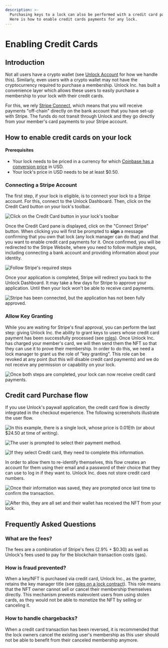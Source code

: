 ```yaml
---
description: >-
  Purchasing keys to a lock can also be performed with a credit card payment.
  Here is how to enable credit cards payments for any lock.
---
```


# Enabling Credit Cards

## Introduction

Not all users have a crypto wallet (see [Unlock Account](unlock-accounts.md) for how we handle this). Similarly, even users with a crypto wallet may not have the cryptocurrency required to purchase a membership. Unlock Inc. has built a convenience layer which allows these users to easily purchase a membership to your lock with their credit cards.

For this, we rely [Stripe Connect](https://stripe.com/connect), which means that you will receive payments "off-chain" directly on the bank account that you have set-up with Stripe. The funds do not transit through Unlock and they go directly from your member's card payments to your Stripe account.

## How to enable credit cards on your lock

#### Prerequisites

* Your lock needs to be priced in a currency for which [Coinbase has a conversion price](https://developers.coinbase.com/api/v2#show-a-payment-method) in USD.
* Your lock's price in USD needs to be at least $0.50.

### Connecting a Stripe Account

The first step, if your lock is eligible, is to connect your lock to a Stripe account. For this, connect to the Unlock Dashboard. Then, click on the Credit Card button on your lock's toolbar.

![Click on the Credit Card button in your lock's toolbar](<../.gitbook/assets/image (14).png>)

Once the Credit Card pane is displayed, click on the "Connect Stripe" button. When clicking you will first be prompted to **sign** a message confirming that you own that lock (any lock manager can do that) and that you want to enable credit card payments for it. Once confirmed, you will be redirected to the Stripe Website, where you need to follow multiple steps, including connecting a bank account and providing information about your identity.

![Follow Stripe's required steps](<../.gitbook/assets/image (21).png>)

Once your application is completed, Stripe will redirect you back to the Unlock Dashboard. It may take a few days for Stripe to approve your application. Until then your lock won't be able to receive card payments.

![Stripe has been connected, but the application has not been fully approved.](../.gitbook/assets/image19.png)

### Allow Key Granting

While you are waiting for Stripe's final approval, you can perform the last step: giving Unlock Inc. the ability to grant keys to users whose credit card payment has been successfully processed (see [roles](https://docs.unlock-protocol.com/developers/smart-contracts/lock-api/access-control)). Once Unlock Inc. has charged your member's card, we will then send them the NFT so that they can use it to prove their membership. In order to do this, we need a lock manager to grant us the role of "key granting". This role can be revoked at any point (but this will disable credit card payments) and we do not receive any permission or capability on your lock.

![Once both steps are completed, your lock can now receive credit card payments.](<../.gitbook/assets/image (17).png>)

## Credit card Purchase flow

If you use Unlock's paywall application, the credit card flow is directly integrated in the checkout experience. The following screenshots illustrate the user flow.

![In this example, there is a single lock, whose price is 0.01Eth (or about $24.50 at time of writing).](<../.gitbook/assets/image (10).png>)

![The user is prompted to select their payment method.](<../.gitbook/assets/image (22).png>)

![If they select Credit card, they need to complete this information.](<../.gitbook/assets/image (12).png>)

In order to allow them to re-identify themselves, this flow creates an account for them using their email and a password of their choice that they can use to log in if they want to. Unlock Inc. does not store credit card numbers.

![Once their information was saved, they are prompted once last time to confirm the transaction.](<../.gitbook/assets/image (20).png>)

![After this, they are all set and their wallet has received the NFT from your lock.](<../.gitbook/assets/image (8).png>)

## Frequently Asked Questions

### What are the fees?

The fees are a combination of Stripe's fees (2.9% + $0.30) as well as Unlock's fees used to pay for the blockchain transaction costs (gas).

### How is fraud prevented?

When a key/NFT is purchased via credit card, Unlock Inc., as the granter, retains the key manager title (see [roles on a lock contract](https://docs.unlock-protocol.com/developers/smart-contracts/lock-api/access-control)). This role means that the NFT owner cannot sell or cancel their membership themselves directly. This mechanism prevents malevolent users from using stolen cards, as they would not be able to monetize the NFT by selling or canceling it.

### How to handle chargebacks?

When a credit card transaction has been reversed, it is recommended that the lock owners cancel the existing user's membership as this user should not be able to benefit from their canceled membership anymore.
